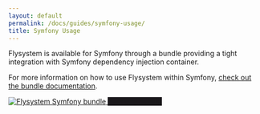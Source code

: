 ```yaml
---
layout: default
permalink: /docs/guides/symfony-usage/
title: Symfony Usage
---
```


Flysystem is available for Symfony through a bundle providing a tight integration with
Symfony dependency injection container.

For more information on how to use Flysystem within Symfony,
<a href="https://github.com/thephpleague/flysystem-bundle">check out the bundle documentation</a>.

<div class="flex my-6">
    <a target="_blank" href="https://github.com/thephpleague/flysystem-bundle" class="flex-no-grow w-1/3 bg-white rounded shadow-md mr-4 overflow-hidden">
        <img src="/img/symfony.svg" class="w-full" alt="Flysystem Symfony bundle"/>
        <span style="background-color: #1a171b" class="text-center text-xl hidden sm:block py-4 bg-indigo-dark text-white bg-grey-lightest">Symfony bundle</span>
    </a>
</div>

